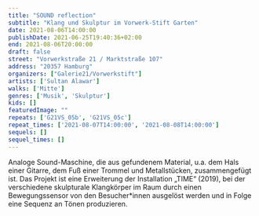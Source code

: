 ```yaml
---
title: "SOUND reflection"
subtitle: "Klang und Skulptur im Vorwerk-Stift Garten"
date: 2021-08-06T14:00:00
publishDate: 2021-06-25T19:40:36+02:00
end: 2021-08-06T20:00:00
draft: false
street: "Vorwerkstraße 21 / Marktstraße 107"
address: "20357 Hamburg"
organizers: ["Galerie21/Vorwerkstift"]
artists: ['Sultan Alawar']
walks: ['Mitte']
genres: ['Musik', 'Skulptur']
kids: []
featuredImage: ""
repeats: ['G21VS_05b', 'G21VS_05c']
repeat_times: ['2021-08-07T14:00:00', '2021-08-08T14:00:00']
sequels: []
sequel_times: []
---
```


Analoge Sound-Maschine, die aus gefundenem Material, u.a. dem Hals einer Gitarre, dem Fuß einer Trommel und Metallstücken, zusammengefügt ist. Das Projekt ist eine Erweiterung der Installation „TIME“ (2019), bei der verschiedene skulpturale Klangkörper im Raum durch einen Bewegungssensor von den Besucher\*innen ausgelöst werden und in Folge eine Sequenz an Tönen produzieren.